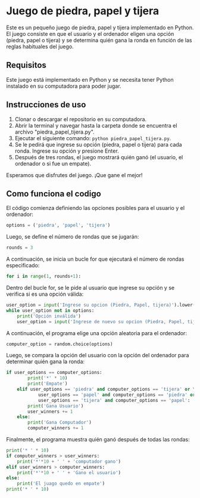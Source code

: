 # 
# Juego de piedra, papel y tijera

Este es un pequeño juego de piedra, papel y tijera implementado en Python. El juego consiste en que el usuario y el ordenador eligen una opción (piedra, papel o tijera) y se determina quién gana la ronda en función de las reglas habituales del juego.

## Requisitos

Este juego está implementado en Python y se necesita tener Python instalado en su computadora para poder jugar.

## Instrucciones de uso

1. Clonar o descargar el repositorio en su computadora.
2. Abrir la terminal y navegar hasta la carpeta donde se encuentra el archivo "piedra_papel_tijera.py".
3. Ejecutar el siguiente comando: `python piedra_papel_tijera.py`.
4. Se le pedirá que ingrese su opción (piedra, papel o tijera) para cada ronda. Ingrese su opción y presione Enter.
5. Después de tres rondas, el juego mostrará quién ganó (el usuario, el ordenador o si fue un empate).

Esperamos que disfrutes del juego. ¡Que gane el mejor!

## Como funciona el codigo 

El código comienza definiendo las opciones posibles para el usuario y el ordenador:

```python
options = ('piedra', 'papel', 'tijera')
```
Luego, se define el número de rondas que se jugarán:

```python
rounds = 3
```

A continuación, se inicia un bucle for que ejecutará el número de rondas especificado:

```python
for i in range(1, rounds+1):
```

Dentro del bucle for, se le pide al usuario que ingrese su opción y se verifica si es una opción válida:

```python
user_option = input('Ingrese su opcion (Piedra, Papel, tijera)').lower()
while user_option not in options:
    print('Opción inválida')
    user_option = input('Ingrese de nuevo su opcion (Piedra, Papel, tijera)').lower()
```

A continuación, el programa elige una opción aleatoria para el ordenador:

```python
computer_option = random.choice(options)
```

Luego, se compara la opción del usuario con la opción del ordenador para determinar quién gana la ronda:

```python
if user_options == computer_options:
        print('*' * 10)
        print('Empate')
    elif user_options == 'piedra' and computer_options == 'tijera' or \
            user_options == 'papel' and computer_options == 'piedra' or \
            user_options == 'tijera' and computer_options == 'papel':
        print('Gana Usuario')
        user_winners += 1
    else:
        print('Gana Computador')
        computer_winners += 1
```

Finalmente, el programa muestra quién ganó después de todas las rondas:

```python
print('* ' * 10)
if computer_winners > user_winners:
    print('*'*10 + ' ' + 'computador gano')
elif user_winners > computer_winners:
    print('*'*10 + ' ' + 'Gano el usuario')
else:
    print('El juago quedo en empate')
print('* ' * 10)
```


